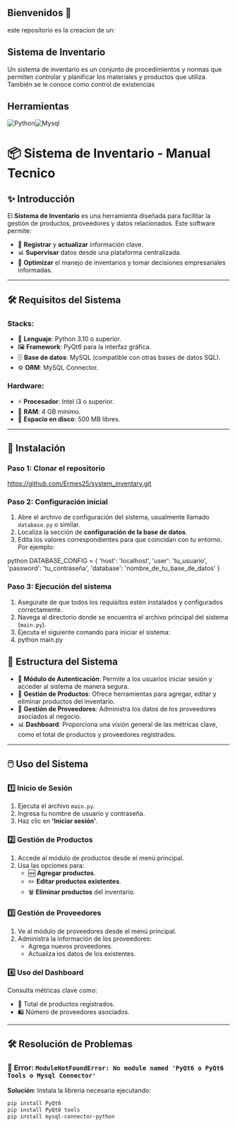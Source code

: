 ## Bienvenidos 👋
este repositorio es la creacion de un:
## Sistema de Inventario
Un sistema de inventario es un conjunto de procedimientos y normas que permiten controlar y planificar los materiales y productos que utiliza. También se le conoce como control de existencias
## Herramientas
![Python](https://img.icons8.com/?size=100&id=13441&format=png&color=000000)![Mysql](https://img.icons8.com/?size=100&id=9nLaR5KFGjN0&format=png&color=000000)

# 📦 Sistema de Inventario - Manual Tecnico

## ✨ Introducción

El **Sistema de Inventario** es una herramienta diseñada para facilitar la gestión de productos, proveedores y datos relacionados. Este software permite:

- 📝 **Registrar** y **actualizar** información clave.
- 📊 **Supervisar** datos desde una plataforma centralizada.
- 🎯 **Optimizar** el manejo de inventarios y tomar decisiones empresariales informadas.

---

## 🛠️ Requisitos del Sistema

### Stacks:
- 🐍 **Lenguaje**: Python 3.10 o superior.
- 🖼️ **Framework**: PyQt6 para la interfaz gráfica.
- 🗄️ **Base de datos**: MySQL (compatible con otras bases de datos SQL).
- ⚙️ **ORM**: MySQL Connector.

### Hardware:
- ⚡ **Procesador**: Intel i3 o superior.
- 💾 **RAM**: 4 GB mínimo.
- 📂 **Espacio en disco**: 500 MB libres.

---

## 🚀 Instalación

### Paso 1: Clonar el repositorio
https://github.com/Ermes25/system_inventary.git

### Paso 2: Configuración inicial

1. Abre el archivo de configuración del sistema, usualmente llamado `database.py` o similar.
2. Localiza la sección de **configuración de la base de datos**.
3. Edita los valores correspondientes para que coincidan con tu entorno. Por ejemplo:

python
DATABASE_CONFIG = {
    'host': 'localhost',
    'user': 'tu_usuario',
    'password': 'tu_contraseña',
    'database': 'nombre_de_tu_base_de_datos'
}

### Paso 3: Ejecución del sistema

1. Asegúrate de que todos los requisitos estén instalados y configurados correctamente.
2. Navega al directorio donde se encuentra el archivo principal del sistema (`main.py`).
3. Ejecuta el siguiente comando para iniciar el sistema:
4. python main.py

## 📂 Estructura del Sistema

- 🔐 **Módulo de Autenticación**: Permite a los usuarios iniciar sesión y acceder al sistema de manera segura.
- 🛒 **Gestión de Productos**: Ofrece herramientas para agregar, editar y eliminar productos del inventario.
- 📇 **Gestión de Proveedores**: Administra los datos de los proveedores asociados al negocio.
- 📊 **Dashboard**: Proporciona una visión general de las métricas clave, como el total de productos y proveedores registrados.

---

## 🖱️ Uso del Sistema

### 1️⃣ Inicio de Sesión
1. Ejecuta el archivo `main.py`.
2. Ingresa tu nombre de usuario y contraseña.
3. Haz clic en **'Iniciar sesión'**.

### 2️⃣ Gestión de Productos
1. Accede al módulo de productos desde el menú principal.
2. Usa las opciones para:
   - 🆕 **Agregar productos**.
   - ✏️ **Editar productos existentes**.
   - 🗑️ **Eliminar productos** del inventario.

### 3️⃣ Gestión de Proveedores
1. Ve al módulo de proveedores desde el menú principal.
2. Administra la información de los proveedores:
   - Agrega nuevos proveedores.
   - Actualiza los datos de los existentes.

### 4️⃣ Uso del Dashboard
Consulta métricas clave como:
- 🔢 Total de productos registrados.
- 🛍️ Número de proveedores asociados.

---

## 🛠️ Resolución de Problemas

### 🐍 **Error**: `ModuleNotFoundError: No module named 'PyQt6 o PyQt6 Tools o Mysql Connector'`
**Solución**: Instala la librería necesaria ejecutando:
```bash
pip install PyQt6
pip install PyQt6 tools
pip install mysql-connector-python
